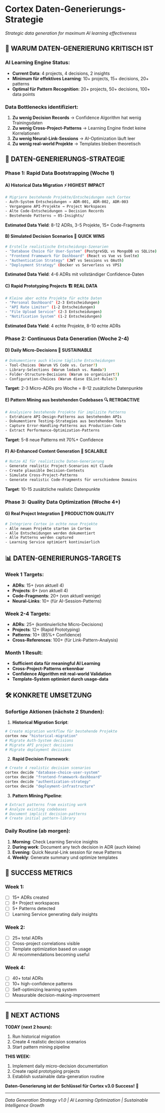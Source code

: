 # Cortex Daten-Generierungs-Strategie

*Strategic data generation for maximum AI learning effectiveness*

## 🎯 **WARUM DATEN-GENERIERUNG KRITISCH IST**

### **AI Learning Engine Status:**
- **Current Data**: 4 projects, 4 decisions, 2 insights  
- **Minimum für effektives Learning**: 10+ projects, 15+ decisions, 20+ patterns
- **Optimal für Pattern Recognition**: 20+ projects, 50+ decisions, 100+ data points

### **Data Bottlenecks identifiziert:**
1. **Zu wenig Decision Records** → Confidence Algorithm hat wenig Trainingsdaten
2. **Zu wenig Cross-Project-Patterns** → Learning Engine findet keine Korrelationen  
3. **Zu wenig Neural-Link-Sessions** → AI-Optimization läuft leer
4. **Zu wenig real-world Projekte** → Templates bleiben theoretisch

## 🚀 **DATEN-GENERIERUNGS-STRATEGIE**

### **Phase 1: Rapid Data Bootstrapping (Woche 1)**

#### **A) Historical Data Migration** ⚡ **HIGHEST IMPACT**
```bash
# Migriere bestehende Projekte/Entscheidungen nach Cortex
- Auth-System Entscheidungen → ADR-001, ADR-002, ADR-003
- Vergangene API-Projekte → Project Workspaces
- Alte Code-Entscheidungen → Decision Records
- Bestehende Patterns → 05-Insights/
```

**Estimated Data Yield**: 8-12 ADRs, 3-5 Projekte, 15+ Code-Fragments

#### **B) Simulated Decision Scenarios** 🧪 **QUICK WINS**
```bash
# Erstelle realistische Entscheidungs-Szenarien
- "Database Choice für User-System" (PostgreSQL vs MongoDB vs SQLite)
- "Frontend Framework für Dashboard" (React vs Vue vs Svelte)  
- "Authentication Strategy" (JWT vs Sessions vs OAuth)
- "Deployment Strategy" (Docker vs Serverless vs VPS)
```

**Estimated Data Yield**: 4-6 ADRs mit vollständiger Confidence-Daten

#### **C) Rapid Prototyping Projects** 🏗️ **REAL DATA**
```bash
# Kleine aber echte Projekte für echte Daten
- "Personal Dashboard" (2-3 Entscheidungen)
- "API Rate Limiter" (1-2 Entscheidungen)  
- "File Upload Service" (2-3 Entscheidungen)
- "Notification System" (1-2 Entscheidungen)
```

**Estimated Data Yield**: 4 echte Projekte, 8-10 echte ADRs

### **Phase 2: Continuous Data Generation (Woche 2-4)**

#### **D) Daily Micro-Decisions** 📅 **SUSTAINABLE**
```bash
# Dokumentiere auch kleine tägliche Entscheidungen
- Tool-Choices (Warum VS Code vs. Cursor?)
- Library-Selections (Warum lodash vs. Ramda?)
- Folder-Structure-Decisions (Warum so organisiert?)
- Configuration-Choices (Warum diese ESLint-Rules?)
```

**Target**: 2-3 Micro-ADRs pro Woche = 8-12 zusätzliche Datenpunkte

#### **E) Pattern Mining aus bestehenden Codebases** 🔍 **RETROACTIVE**
```bash
# Analysiere bestehende Projekte für implizite Patterns
- Extrahiere API-Design-Patterns aus bestehenden APIs
- Dokumentiere Testing-Strategies aus bestehenden Tests
- Capture Error-Handling-Patterns aus Production-Code
- Extract Performance-Optimization-Patterns
```

**Target**: 5-8 neue Patterns mit 70%+ Confidence

#### **F) AI-Enhanced Content Generation** 🤖 **SCALABLE**
```bash
# Nutze AI für realistische Daten-Generierung
- Generate realistic Project-Scenarios mit Claude
- Create plausible Decision-Contexts
- Simulate Cross-Project-Patterns
- Generate realistic Code-Fragments für verschiedene Domains
```

**Target**: 10-15 zusätzliche realistic Datenpunkte

### **Phase 3: Quality Data Optimization (Woche 4+)**

#### **G) Real Project Integration** 🎯 **PRODUCTION QUALITY**
```bash
# Integriere Cortex in echte neue Projekte
- Alle neuen Projekte starten in Cortex
- Alle Entscheidungen werden dokumentiert
- Alle Patterns werden captured
- Learning Service optimiert kontinuierlich
```

## 📊 **DATEN-GENERIERUNGS-TARGETS**

### **Week 1 Targets:**
- **ADRs**: 15+ (von aktuell 4)
- **Projects**: 8+ (von aktuell 4)  
- **Code-Fragments**: 20+ (von aktuell wenige)
- **Neural-Links**: 10+ (für AI-Session-Patterns)

### **Week 2-4 Targets:**
- **ADRs**: 25+ (kontinuierliche Micro-Decisions)
- **Projects**: 12+ (Rapid Prototyping)
- **Patterns**: 10+ (85%+ Confidence)
- **Cross-References**: 100+ (für Link-Pattern-Analysis)

### **Month 1 Result:**
- **Sufficient data für meaningful AI Learning**
- **Cross-Project-Patterns erkennbar**
- **Confidence Algorithm mit real-world Validation**
- **Template-System optimiert durch usage-data**

## 🛠️ **KONKRETE UMSETZUNG**

### **Sofortige Aktionen (nächste 2 Stunden):**

1. **Historical Migration Script**:
```bash
# Create migration workflow für bestehende Projekte
cortex new "historical-migration"
# Migrate Auth-System decisions 
# Migrate API project decisions
# Migrate deployment decisions
```

2. **Rapid Decision Framework**:
```bash
# Create 4 realistic decision scenarios
cortex decide "database-choice-user-system"
cortex decide "frontend-framework-dashboard"  
cortex decide "authentication-strategy"
cortex decide "deployment-infrastructure"
```

3. **Pattern Mining Pipeline**:
```bash
# Extract patterns from existing work
# Analyze existing codebases
# Document implicit decision-patterns
# Create initial pattern-library
```

### **Daily Routine (ab morgen):**

1. **Morning**: Check Learning Service insights
2. **During work**: Document any tech decision in ADR (auch kleine)
3. **Evening**: Quick Neural-Link session für neue Patterns
4. **Weekly**: Generate summary und optimize templates

## 🎯 **SUCCESS METRICS**

### **Week 1:**
- [ ] 15+ ADRs created
- [ ] 8+ Project workspaces  
- [ ] 5+ Patterns detected
- [ ] Learning Service generating daily insights

### **Week 2:**
- [ ] 25+ total ADRs
- [ ] Cross-project correlations visible
- [ ] Template optimization based on usage
- [ ] AI recommendations becoming useful

### **Week 4:**
- [ ] 40+ total ADRs
- [ ] 10+ high-confidence patterns  
- [ ] Self-optimizing learning system
- [ ] Measurable decision-making-improvement

---

## 🚀 **NEXT ACTIONS**

**TODAY (next 2 hours):**
1. Run historical migration
2. Create 4 realistic decision scenarios  
3. Start pattern mining pipeline

**THIS WEEK:**
1. Implement daily micro-decision documentation
2. Create rapid prototyping projects
3. Establish sustainable data-generation routine

**Daten-Generierung ist der Schlüssel für Cortex v3.0 Success!** 🎯

---
*Data Generation Strategy v1.0 | AI Learning Optimization | Sustainable Intelligence Growth*